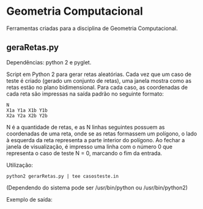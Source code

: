 Geometria Computacional
=======================

Ferramentas criadas para a disciplina de Geometria Computacional.

geraRetas.py
------------

Dependências: python 2 e pyglet.

Script em Python 2 para gerar retas aleatórias. Cada vez que um
caso de teste é criado (gerado um conjunto de retas), uma janela 
mostra como as retas estão no plano bidimensional.
Para cada caso, as coordenadas de cada reta são impressas na
saída padrão no seguinte formato:

```
N
X1a Y1a X1b Y1b
X2a Y2a X2b Y2b
```

N é a quantidade de retas, e as N linhas seguintes possuem as coordenadas
de uma reta, onde se as retas formassem um polígono, o lado à esquerda da
reta representa a parte interior do polígono.
Ao fechar a janela de visualização, é impresso uma linha com o número 0
que representa o caso de teste N = 0, marcando o fim da entrada.

Utilização:

```
python2 gerarRetas.py | tee casosteste.in
```

(Dependendo do sistema pode ser /usr/bin/python ou /usr/bin/python2)

Exemplo de saída:


